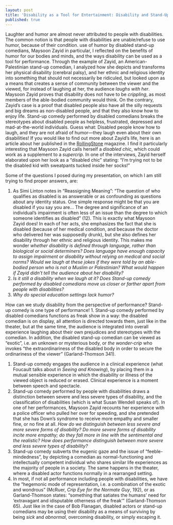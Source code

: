 ```yaml
---
layout: post
title: 'Disability as a Tool for Entertainment: Disability and Stand-Up Comedy'
published: true
---
```


<span class="versal l9">L</span>aughter and humor are almost never attributed to people with disabilities. The common notion is that people with disabilities are unable/refuse to use humor, because of their condition.  use of humor by disabled stand-up comedians, Maysoon Zayid in
particular, I reflected on the benefits of humor for our bodies and
minds, and the ways disability can be used as a tool for performance.
Through the example of Zayid, an American-Palestinian stand-up comedian,
I analyzed how she depicts and transforms her physical disability
(cerebral palsy), and her ethnic and religious identity into something
that should not necessarily be ridiculed, but looked upon as a means
that creates a sense of community between the viewer and the viewed, for
instead of laughing at her, the audience *laughs with her*. Maysoon
Zayid proves that disability does not have to be *crippling*, as most
members of the able-bodied community would think. On the contrary,
Zayid’s case is a proof that disabled people also have all the silly
requests and big dreams as non-disabled people, and that they also know
how to enjoy life. Stand-up comedy performed by disabled comedians
breaks the stereotypes about disabled people as helpless, frustrated,
depressed and mad-at-the-world individuals. Guess what: Disabled people
know how to laugh, and they are not afraid of humor—they laugh even
about their own disabilities! If you would like to find out more about
Zayid’s life, here is an article about her published in the
[RollingStone](http://www.rollingstoneme.com/index.php?option=com_content&view=article&id=1146)
magazine. I find it particularly interesting that Maysoon Zayid calls
herself a *disabled chic*, which could work as a supplement to a
*supercrip*. In one of the interviews, Zayid herself elaborated upon her
look as a “disabled chic” stating: “I’m trying not to be the disabled
kid with sweatpants tucked inside her socks!”

Some of the questions I posed during my presentation, on which I am
still trying to find proper answers, are:

1.  As Simi Linton notes in “Reassigning Meaning”: “The question of who
    qualifies as disabled is as answerable or as confounding as
    questions about any identity status. One simple response might be
    that you are disabled if you say you are… The degree and
    significance of an individual’s impairment is often less of an issue
    than the degree to which someone identifies as disabled” (12). This
    is exactly what Maysoon Zayid does! In each of her acts, she
    emphasizes the fact that she is disabled (because of her medical
    condition, and because the doctor who delivered her was supposedly
    drunk), but she also defines her disability through her ethnic and
    religious identity. This makes me wonder *whether disability is
    defined through language, rather than biological or social
    determiners? Does language have enough capacity to assign impairment
    or disability without relying on medical and social norms? Would we
    laugh at these jokes if they were told by an able-bodied person who
    is not a Muslim or Palestinian? What would happen if Zayid didn’t
    tell the audience about her disability?*
2.  *Is it still a disability when we laugh at it? Does Stand-up comedy
    performed by disabled comedians move us closer or farther apart from
    people with disabilities?*
3.  *Why do special education settings lack humor?*

How can we study disability from the perspective of performance?
Stand-up comedy is one type of performance! 1. Stand-up comedy performed
by disabled comedians functions as freak show in a way: the disabled
comedian is on display, all attention is directed towards them, just
like in the theater, but at the same time, the audience is integrated
into overall experience laughing about their own prejudices and
stereotypes with the comedian. In addition, the disabled stand-up
comedian can be viewed as “exotic”, i.e. an unknown or mysterious body,
or *the wonder-crip* who invokes “the extraordinariness of the disabled
body in order to secure the ordinariness of the viewer” (Garland-Thomson
341).

1.  Stand-up comedy engages the audience in a clinical experience (what
    Foucault talks about in *Seeing and Knowing*), by placing them in a
    mutual sensible experience in which the disability or illness of the
    viewed object is reduced or erased. Clinical experience is a moment
    between speech and spectacle.
2.  Stand-up comedy performed by people with disabilities draws a
    distinction between severe and less severe types of disability, and
    the classification of disabilities (which is what Susan Wendell
    speaks of). In one of her performances, Maysoon Zayid recounts her
    experience with a police officer who pulled her over for speeding,
    and she pretended that she has Down’s syndrome to receive more
    empathy and smaller fine, or no fine at all. *How do we distinguish
    between less severe and more severe forms of disability? Do more
    severe forms of disability incite more empathy; do they fall more in
    line with the sentimental and the realistic? How does performance
    distinguish between more severe and less severe types of
    disability?*
3.  Stand-up comedy subverts the eugenic gaze and the issue of
    “feeble-mindedness”, by depicting a comedian as normal-functioning
    and intellectually competent individual who shares similar life
    experiences as the majority of people in a society. The same happens
    in the theater, where a disabled actor functions normally in a
    rearranged setting.
4.  In most, if not all performance including people with disabilities,
    we have the “hegemonic mode of representation, i.e. a combination of
    the exotic and wondrous” (McRuer, *Crip Eye for the Normate Guy*,
    192), or as Garland-Thomson states: “something that satiates the
    humans’ need for ‘extravagant and idisputable otherness of the
    freak’” (Garland-Thomson 65). Just like in the case of Bob Flanagan,
    disabled actors or stand-up comedians may be using their disability
    as a means of surviving by being *sick* and *abnormal*, overcoming
    disability, or simply escaping it.
